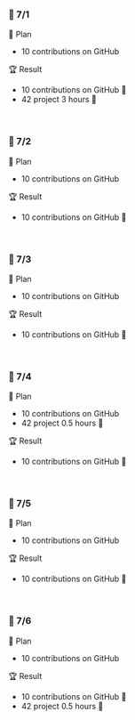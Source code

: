 <br><h3>:pushpin: 7/1　</h3>
:dart: Plan
- 10 contributions on GitHub

:trophy: Result
- 10 contributions on GitHub :100:
- 42 project 3 hours :100:

<br><h3>:pushpin: 7/2　</h3>
:dart: Plan
- 10 contributions on GitHub

:trophy: Result
- 10 contributions on GitHub :100:

<br><h3>:pushpin: 7/3　</h3>
:dart: Plan
- 10 contributions on GitHub

:trophy: Result
- 10 contributions on GitHub :100:

<br><h3>:pushpin: 7/4　</h3>
:dart: Plan
- 10 contributions on GitHub
- 42 project 0.5 hours :100:

:trophy: Result
- 10 contributions on GitHub :100:

<br><h3>:pushpin: 7/5　</h3>
:dart: Plan
- 10 contributions on GitHub

:trophy: Result
- 10 contributions on GitHub :100:


<br><h3>:pushpin: 7/6　</h3>
:dart: Plan
- 10 contributions on GitHub

:trophy: Result
- 10 contributions on GitHub :100:
- 42 project 0.5 hours :100:
